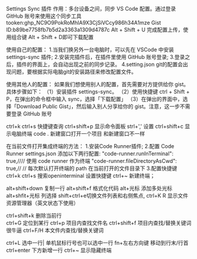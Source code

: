 Settings Sync 插件 作用：多台设备之间，同步 VS Code 配置。通过登录 GitHub 账号来使用这个同步工具
tooken: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
Gist ID:b89be7758fb7b5d2a3363a1309d4787c
Alt + Shift + U 完成配置上传，使用组合键 Alt + Shift + D即可下载配置


使用自己的配置：
1.当我们换另外一台电脑时，可以先在 VSCode 中安装 settings-sync 插件;
2.安装完插件后，在插件里使用 GitHub 账号登录;
3.登录之后，插件的界面上，会自动出现之前的同步记录。
4.setting.json git的配置会出现问题，要根据实际电脑git的安装路径来修改配置文件。


使用其他人的配置：
如果我们想使用别人的配置，首先需要对方提供给你 gist。具体步骤如下：
（1）安装插件 settings-sync。
（2）使用快捷键 ctrl + Shift + P，在弹出的命令框中输入 sync，选择「下载配置」
（3）在弹出的界面中，选择「Download Public Gist」，然后输入别人分享给你的 gist。注意，这一步不需要登录 GitHub 账号


ctrl+k ctrl+s 快捷键查询
ctrl+shift+p 显示命令面板
strl+',' 设置
ctrl+shift+c 显示电脑终端
code . 新建窗口打开一个项目  和新建窗口不一样

在当前文件打开集成终端的方法：
1.安装Code Runner插件;
2.配置 Code Runner settings.json 添加以下两行配置:
  "code-runner.runInTerminal": true,//// 使用 code runner 作为终端
  "code-runner.fileDirectoryAsCwd": true,// // 每次默认打开终端的 path 在当前打开的文件目录下
3.配置快捷键 ctrl+k ctrl+s 搜索openinterminal  设置快捷键 ctrl+~ 新建终端；


alt+shift+down 复制一行
alt+shift+f 格式化代码
alt+光标 添加多处光标 
alt+shfit+光标 列选择
shift+ctrl+e切换文件列表和右侧焦点,
ctrl+K R 显示文件资源管理器（英文状态下使用）


ctrl+shift+k 删除当前行  
ctrl+G 定位到某行
ctrl+p 项目内查找文件名
ctrl+shift+f 项目内查找/替换关键词   很牛逼
ctrl+F/H 本文件内查找/替换关键词 


ctrl+L 选中一行| 单机鼠标行号也可以选中一行
fn+左右方向键 移动到行末/行首
ctrl+enter 下方新增一行
ctrl+~ 显示隐藏终端